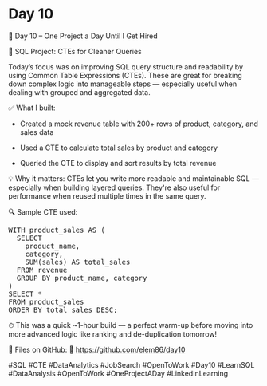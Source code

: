 # Day 10

🎯 Day 10 – One Project a Day Until I Get Hired

🧩 SQL Project: CTEs for Cleaner Queries

Today’s focus was on improving SQL query structure and readability by using Common Table Expressions (CTEs). These are great for breaking down complex logic into manageable steps — especially useful when dealing with grouped and aggregated data.


✅ What I built:

 - Created a mock revenue table with 200+ rows of product, category, and sales data

 - Used a CTE to calculate total sales by product and category

 - Queried the CTE to display and sort results by total revenue

💡 Why it matters:
CTEs let you write more readable and maintainable SQL — especially when building layered queries. They're also useful for performance when reused multiple times in the same query.

🔍 Sample CTE used:
<pre>
WITH product_sales AS (
  SELECT
    product_name,
    category,
    SUM(sales) AS total_sales
  FROM revenue
  GROUP BY product_name, category
)
SELECT *
FROM product_sales
ORDER BY total_sales DESC;
</pre>
⏱ This was a quick ~1-hour build — a perfect warm-up before moving into more advanced logic like ranking and de-duplication tomorrow!

📂 Files on GitHub: 🔗 https://github.com/elem86/day10

#SQL #CTE #DataAnalytics #JobSearch #OpenToWork #Day10 #LearnSQL #DataAnalysis #OpenToWork #OneProjectADay #LinkedInLearning
